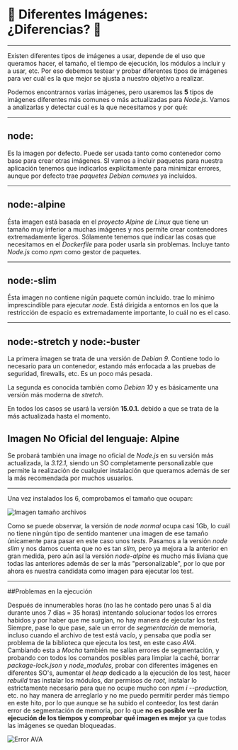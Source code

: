


# :whale2: Diferentes Imágenes: ¿Diferencias? :whale2:

---
Existen diferentes tipos de imágenes a usar, depende de el uso que queramos hacer, el tamaño, el tiempo de ejecución, los módulos a incluir y a usar, etc. Por eso debemos testear y probar diferentes tipos de imágenes para ver cuál es la que mejor se ajusta a nuestro objetivo a realizar.


Podemos encontrarnos varias imágenes, pero usaremos las **5** tipos de imágenes diferentes más comunes o más actualizadas para *Node.js.* Vamos a analizarlas y detectar cuál es la que necesitamos y por qué:

---


## node:<version>
Es la imagen por defecto. Puede ser usada tanto como contenedor como base para crear otras imágenes.  SI vamos a incluir paquetes para nuestra aplicación tenemos que indicarlos explícitamente para minimizar errores, aunque por defecto trae *paquetes Debian comunes* ya incluidos.

---

## node:<version>-alpine
Ésta imagen está basada en el *proyecto Alpine de Linux* que tiene un tamaño muy inferior a muchas imágenes y nos permite crear contenedores extremadamente ligeros. Sólamente tenemos que indicar las cosas que necesitamos en el *Dockerfile* para poder usarla sin problemas. Incluye tanto *Node.js* como *npm* como gestor de paquetes.

---

## node:<version>-slim
Ésta imagen no contiene nigún paquete común incluido. trae lo mínimo imprescindible para ejecutar *node.* Está dirigida a entornos en los que la restricción de espacio es extremadamente importante, lo cuál no es el caso.

---

## node:<version>-stretch y node:<version>-buster
La primera imagen se trata de una versión de *Debian 9.* Contiene todo lo necesario para un contenedor, estando más enfocada a las pruebas de seguridad, firewalls, etc. Es un poco más pesada.

La segunda es conocida también como *Debian 10* y es básicamente una versión más moderna de *stretch.*

En todos los casos se usará la versión **15.0.1.** debido a que se trata de la más actualizada hasta el momento.

## Imagen No Oficial del lenguaje: Alpine

Se probará también una image no oficial de *Node.js* en su versión más actualizada, la *3.12.1,* siendo un SO completamente personalizable que permite la realización de cualquier instalación que queramos además de ser la más recomendada por muchos usuarios.

---

Una vez instalados los 6, comprobamos el tamaño que ocupan:

![Imagen tamaño archivos](https://github.com/LCinder/Order-n-Go/tree/master/docs/img/tests1.PNG)


Como se puede observar, la versión de *node normal* ocupa casi 1Gb, lo cuál no tiene ningún tipo de sentido mantener una imagen de ese tamaño únicamente para pasar en este caso unos *tests.* Pasamos a la versión *node slim* y nos damos cuenta que no es tan *slim,* pero ya mejora a la anterior en gran medida, pero aún así la versión *node-alpine* es mucho más liviana que todas las anteriores además de ser la más "personalizable", por lo que por ahora es nuestra candidata como imagen para ejecutar los test.

---

##Problemas en la ejecución

Después de innumerables horas (no las he contado pero unas 5 al día durante unos 7 días = 35 horas) intentando solucionar todos los errores habidos y por haber que me surgían, no hay manera de ejecutar los test. Siempre, pase lo que pase, sale un error de *segmentación* de memoria, incluso cuando el archivo de test está vacío, y pensaba que podía ser problema de la biblioteca que ejecuta los test, en este caso *AVA.* Cambiando esta a *Mocha* también me salían errores de segmentación, y probando con todos los comandos posibles para limpiar la caché, borrar *package-lock.json* y *node_modules,* probar con diferentes imágenes en diferentes SO's, aumentar el *heap* dedicado a la ejecución de los test, hacer *rebuild* tras instalar los módulos, dar permisos de *root,* instalar lo estrictamente necesario para que no ocupe mucho con *npm i --production,* etc. no hay manera de arreglarlo y no me puedo permitir perder más tiempo en este hito, por lo que aunque se ha subido el conteedor, los test darán error de segmentación de memoria, por lo que **no es posible ver la ejecución de los tiempos y comprobar qué imagen es mejor** ya que todas las imágenes se quedan bloqueadas. 

![Error AVA](https://github.com/LCinder/Order-n-Go/tree/master/docs/img/errorAVA.PNG)

